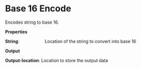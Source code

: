 # Base 16 Encode

Encodes string to base 16.

 **Properties**
 

**String**:                     Location of the string to convert into base 16

 **Output**
 

**Output-location**: Location to store the output data